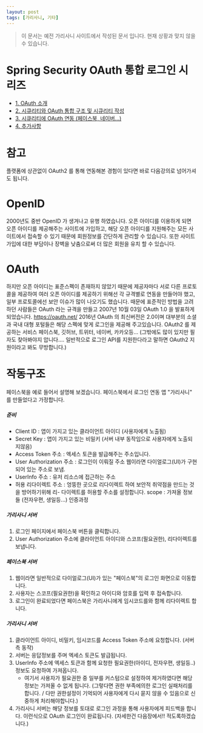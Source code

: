 ```yaml
---
layout: post
tags: [가리사니, 기타]
---
```


> 이 문서는 예전 가리사니 사이트에서 작성된 문서 입니다.
현재 상황과 맞지 않을 수 있습니다.


# Spring Security OAuth 통합 로그인 시리즈
- [1. OAuth 소개](/lab?topicId=316)
- [2. 시큐리티와 OAuth 통합 구조 및 시큐리티 작성](/lab?topicId=317)
- [3. 시큐리티에 OAuth 연동 (페이스북, 네이버...)](/lab?topicId=318)
- [4. 추가사항](/lab?topicId=321)


# 참고
플랫폼에 상관없이 OAuth2 를 통해 연동해본 경험이 있다면 바로 다음강의로 넘어가셔도 됩니다.


# OpenID
2000년도 중반 OpenID 가 생겨나고 유행 하였습니다.
오픈 아이디를 이용하게 되면 오픈 아이디를 제공해주는 사이트에 가입하고, 해당 오픈 아이디를 지원해주는 모든 사이트에서 접속할 수 있기 때문에 회원정보를 간단하게 관리할 수 있습니다.
또한 사이트 가입에 대한 부담이나 장벽을 낮춤으로써 더 많은 회원을 유치 할 수 있습니다.


# OAuth
하지만 오픈 아이디는 표준스펙이 존재하지 않았기 때문에 제공자마다 서로 다른 프로토콜을 제공하여 여러 오픈 아이디를 제공하기 위해선 각 규격별로 연동을 만들어야 했고, 일부 프로토콜에선 보안 이슈가 많이 나오기도 했습니다.
때문에 표준적인 방법을 고려하던 사람들은 OAuth 라는 규격을 만들고 2007년 10월 03일 OAuth 1.0 을 발표하게 되었습니다.
https://oauth.net/
2016년 OAuth 의 최신버전은 2.0이며 대부분의 소셜과 국내 대형 포털들은 해당 스펙에 맞게 로그인을 제공해 주고있습니다.
OAuth2 를 제공하는 서비스
페이스북, 깃허브, 트위터, 네이버, 카카오등...
(그밖에도 많이 있지만 필자도 찾아봐야지 압니다.... 일반적으로 로그인 API를 지원한다라고 말하면 OAuth2 지원이라고 봐도 무방합니다.)


# 작동구조
페이스북을 예로 들어서 설명해 보겠습니다.
페이스북에서 로그인 연동 앱 "가리사니" 를 만들었다고 가정합니다.
##### 준비
- Client ID : 앱이 가지고 있는 클라이언트 아이디 (사용자에게 노출됨)
- Secret Key : 앱이 가지고 있는 비밀키 (서버 내부 동작임으로 사용자에게 노출되지않음)
- Access Token 주소 : 엑세스 토큰을 발급해주는 주소입니다.
- User Authorization 주소 : 로그인이 이뤄질 주소 웹이라면 다이얼로그(UI)가 구현되어 있는 주소로 보냄.
- UserInfo 주소 : 유저 리소스에 접근하는 주소
- 허용 리다이렉트 주소 : 엉뚱한 곳으로 리다이렉트 하여 보안적 취약점을 만드는 것을 방어하기위해 리- 다이렉트를 허용할 주소를 설정합니다.
scope : 가져올 정보들 (전자우편, 생일등...)
인증과정
##### 가리사니 서버
1. 로그인 페이지에서 페이스북 버튼을 클릭합니다.
2. User Authorization 주소에 클라이언트 아이디와 스코프(필요권한), 리다이렉트를 보냅니다.
##### 페이스북 서버
1. 웹이라면 일반적으로 다이얼로그(UI)가 있는 "페이스북"의 로그인 화면으로 이동합니다.
2. 사용자는 스코프(필요권한)을 확인하고 아이디와 암호를 입력 후 접속합니다.
3. 로그인이 완료되었다면 페이스북은 가리사니에게 임시코드를와 함께 리다이렉트 합니다.
##### 가리사니 서버
1. 클라이언트 아이디, 비밀키, 임시코드를 Access Token 주소에 요청합니다. (서버측 동작)
2. 서버는 응답정보를 주며 엑세스 토큰도 발급됩니다.
3. UserInfo 주소에 엑세스 토큰과 함께 요청한 필요권한(아이디, 전자우편, 생일등..)정보도 요청하여 가져옵니다.
	- 여기서 사용자가 필요권한 중 일부를 커스텀으로 설정하여 제거하였다면 해당정보는 가져올 수 없게 됩니다. (그렇다면 권한 부족에의한 로그인 실패처리를 합니다. / 다만 권한설정이 기억되어 사용자에게 다시 묻지 않을 수 있음으로 신중하게 처리해야합니다.)
4. 가리사니 서버는 해당 정보를 토대로 로그인 과정을 통해 사용자에게 피드백을 합니다.
이런식으로 OAuth 로그인이 완료됩니다. (자세한건 다음장에서!! 적도록하겠습니다.)